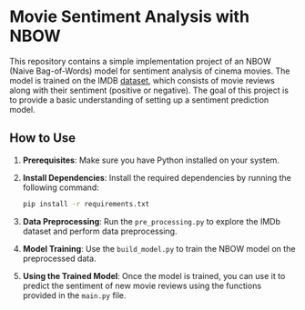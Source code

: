 # Movie Sentiment Analysis with NBOW

This repository contains a simple implementation project of an NBOW (Naive Bag-of-Words) model for sentiment analysis of cinema movies. The model is trained on the IMDB [dataset](https://huggingface.co/datasets/stanfordnlp/imdb), which consists of movie reviews along with their sentiment (positive or negative). The goal of this project is to provide a basic understanding of setting up a sentiment prediction model.

## How to Use

1. **Prerequisites**: Make sure you have Python installed on your system.

2. **Install Dependencies**: Install the required dependencies by running the following command:
    ```bash
    pip install -r requirements.txt
    ```

3. **Data Preprocessing**: Run the `pre_processing.py` to explore the IMDb dataset and perform data preprocessing.

4. **Model Training**: Use the `build_model.py` to train the NBOW model on the preprocessed data.

5. **Using the Trained Model**: Once the model is trained, you can use it to predict the sentiment of new movie reviews using the functions provided in the `main.py` file.
